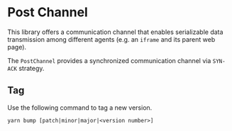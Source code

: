 # Post Channel

This library offers a communication channel that enables serializable data transmission among different agents (e.g. an `iframe` and its parent web page).

The `PostChannel` provides a synchronized communication channel via `SYN-ACK` strategy.

## Tag

Use the following command to tag a new version.

```
yarn bump [patch|minor|major|<version number>]
```
<!-- TODO aggiungere linting -->
